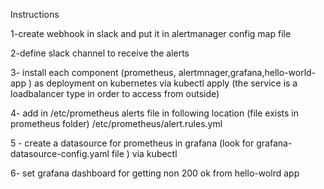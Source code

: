  Instructions
 
 1-create webhook in slack and put it in alertmanager config map file
 
 2-define slack channel to receive the alerts
 
 3- install each component (prometheus, alertmnager,grafana,hello-world-app ) as deployment on kubernetes via kubectl apply (the service is a loadbalancer type in order to access from outside)
 
 4- add in /etc/prometheus alerts file in following location (file exists in prometheus folder) /etc/prometheus/alert.rules.yml
 
5 - create a datasource for prometheus in grafana (look for grafana-datasource-config.yaml file ) via kubectl

6- set grafana dashboard for getting  non 200 ok from hello-wolrd app 
